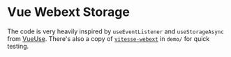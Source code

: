 # Vue Webext Storage

The code is very heavily inspired by `useEventListener` and `useStorageAsync` from [VueUse](https://vueuse.org).
There's also a copy of [`vitesse-webext`](https://github.com/antfu/vitesse-webext) in `demo/` for quick testing.
